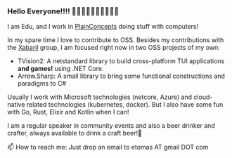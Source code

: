 ### Hello Everyone!!!! 👋👋👋👋👋👋👋👋👋👋

I am Edu, and I work in [PlainConcepts](https://www.plainconcepts.com/) doing stuff with computers!

In my spare time I love to contribute to OSS. Besides my contributions with the [Xabaril](https://github.com/xabaril) group, I am focused right now in two OSS projects of my own:

* TVision2: A netstandard library to build cross-platform TUI applications **and games!** using .NET Core. 
* Arrow.Sharp: A small library to bring some functional constructions and paradigms to C#

Usually I work with Microsoft technologies (netcore, Azure) and cloud-native related technologies (kubernetes, docker). But I also have some fun with Go, Rust, Elixir and Kotlin when I can!

I am a regular speaker in community events and also a beer drinker and crafter, always available to drink a craft beer!🍺

📫 How to reach me: Just drop an email to etomas AT gmail DOT com


